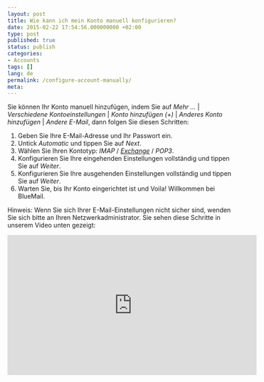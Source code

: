```yaml
---
layout: post
title: Wie kann ich mein Konto manuell konfigurieren?
date: 2015-02-22 17:54:56.000000000 +02:00
type: post
published: true
status: publish
categories:
- Accounts
tags: []
lang: de
permalink: /configure-account-manually/
meta:
---
```


Sie können Ihr Konto manuell hinzufügen, indem Sie auf *Mehr ...* \| *Verschiedene Kontoeinstellungen* \| *Konto hinzufügen (+)* \| *Anderes Konto hinzufügen* \| *Andere E-Mail*, dann folgen Sie diesen Schritten:

1. Geben Sie Ihre E-Mail-Adresse und Ihr Passwort ein.
2. Untick *Automatic* und tippen Sie auf *Next*.
3. Wählen Sie Ihren Kontotyp: *IMAP* / [*Exchange*](/add-exchange-account/) / *POP3*.
4. Konfigurieren Sie Ihre eingehenden Einstellungen vollständig und tippen Sie auf *Weiter*.
5. Konfigurieren Sie Ihre ausgehenden Einstellungen vollständig und tippen Sie auf *Weiter*.
6. Warten Sie, bis Ihr Konto eingerichtet ist und Voila! Willkommen bei BlueMail.

Hinweis: Wenn Sie sich Ihrer E-Mail-Einstellungen nicht sicher sind, wenden Sie sich bitte an Ihren Netzwerkadministrator.
Sie sehen diese Schritte in unserem Video unten gezeigt:
<iframe src="https://www.youtube.com/embed/_kIvr2azxaY?list=PLXcA1xyD8E7dB0XsKApln4AqCumFbmOJK&amp;loop=1" width="560" height="315" frameborder="0" allowfullscreen="allowfullscreen"></iframe>
